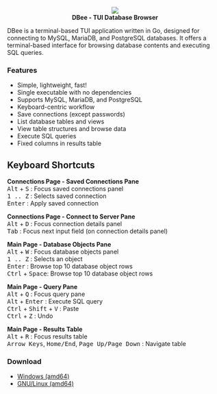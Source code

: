 <p align="center">
  <img src="https://github.com/murat-cileli/dbee/blob/main/dbee-logo.png" />
  <br>
  <strong>DBee - TUI Database Browser</strong>
</p>

DBee is a terminal-based TUI application written in Go, designed for connecting to MySQL, MariaDB, and PostgreSQL databases. It offers a terminal-based interface for browsing database contents and executing SQL queries.

### Features
- Simple, lightweight, fast!
- Single executable with no dependencies
- Supports MySQL, MariaDB, and PostgreSQL
- Keyboard-centric workflow
- Save connections (except passwords)
- List database tables and views
- View table structures and browse data
- Execute SQL queries
- Fixed columns in results table  
  
[](https://github.com/murat-cileli/dbee/assets/6532000/d9d2cd86-e505-471d-91e4-d56cf8d34725)  

## Keyboard Shortcuts

**Connections Page - Saved Connections Pane**  
<kbd>Alt</kbd> + <kbd>S</kbd> : Focus saved connections panel  
<kbd>1 .. Z</kbd> : Selects saved connection  
<kbd>Enter</kbd> : Apply saved connection  

**Connections Page - Connect to Server Pane**  
<kbd>Alt</kbd> + <kbd>D</kbd> : Focus connection details panel  
<kbd>Tab</kbd> : Focus next input field (on connection details panel)  

**Main Page - Database Objects Pane**  
<kbd>Alt</kbd> + <kbd>W</kbd> : Focus database objects panel  
<kbd>1 .. Z</kbd> : Selects an object  
<kbd>Enter</kbd> : Browse top 10 database object rows  
<kbd>Ctrl</kbd> + <kbd>Space</kbd>: Browse top 10 database object rows  

**Main Page - Query Pane**  
<kbd>Alt</kbd> + <kbd>Q</kbd> : Focus query pane  
<kbd>Alt</kbd> + <kbd>Enter</kbd> : Execute SQL query  
<kbd>Ctrl</kbd> + <kbd>Shift</kbd> + <kbd>V</kbd> : Paste  
<kbd>Ctrl</kbd> + <kbd>Z</kbd> : Undo  

**Main Page - Results Table**  
<kbd>Alt</kbd> + <kbd>R</kbd> : Focus results table  
<kbd>Arrow Keys</kbd>, <kbd>Home/End</kbd>, <kbd>Page Up/Page Down</kbd> : Navigate table

### Download
- [Windows (amd64)](https://github.com/murat-cileli/dbee/releases/download/0.1/dbee_windows_amd64.exe)
- [GNU/Linux (amd64)](https://github.com/murat-cileli/dbee/releases/download/0.1/dbee_linux_amd64)
